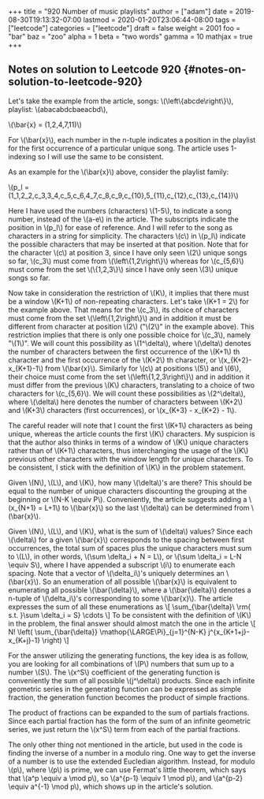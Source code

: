 +++
title = "920 Number of music playlists"
author = ["adam"]
date = 2019-08-30T19:13:32-07:00
lastmod = 2020-01-20T23:06:44-08:00
tags = ["leetcode"]
categories = ["leetcode"]
draft = false
weight = 2001
foo = "bar"
baz = "zoo"
alpha = 1
beta = "two words"
gamma = 10
mathjax = true
+++

## Notes on solution to Leetcode 920 {#notes-on-solution-to-leetcode-920}

Let's take the example from the article, songs: \\(\left\\{abcde\right\\}\\),
playlist: \\(abacabdcbaeacbd\\),

\\(\bar{x} = (1,2,4,7,11)\\)

For \\(\bar{x}\\), each number in the n-tuple indicates a position in the playlist
for the first occurrence of a particular unique song. The article uses
1-indexing so I will use the same to be consistent.

As an example for the \\(\bar{x}\\) above, consider the playlist family:

\\(p\_l = (1\_1,2\_2,c\_3,3\_4,c\_5,c\_6,4\_7,c\_8,c\_9,c\_{10},5\_{11},c\_{12},c\_{13},c\_{14})\\)

Here I have used the numbers (characters) \\(1-5\\), to indicate a song number,
instead of the \\(a-e\\) in the article. The subscripts indicate the position in
\\(p\_l\\) for ease of reference. And I will refer to the song as characters in a
string for simplicity. The characters \\(c\\) in \\(p\_l\\) indicate the possible
characters that may be inserted at that position. Note that for the character
\\(c\\) at position 3, since I have only seen \\(2\\) unique songs so far, \\(c\_3\\) must
come from \\(\left\\{1,2\right\\}\\) whereas for \\(c\_{5,6}\\) must come from the set
\\(\\{1,2,3\\}\\) since I have only seen \\(3\\) unique songs so far.

Now take in consideration the restriction of \\(K\\), it implies that there must be
a window \\(K+1\\) of non-repeating characters. Let's take \\(K+1 = 2\\) for the example
above. That means for the \\(c\_3\\), its choice of characters must come from the set
\\(\left\\{1,2\right\\}\\) and in addition it must be different from character at
position \\(2\\) ("\\(2\\)" in the example above). This restriction implies that there
is only one possible choice for \\(c\_3\\), namely "\\(1\\)". We will count this
possibility as \\(1^\delta\\), where \\(\delta\\) denotes the number of characters
between the first occurrence of the \\(K+1\\) th character and the first occurrence
of the \\(K+2\\) th character, or \\(x\_{K+2}-x\_{K+1}-1\\) from \\(\bar{x}\\). Similarly for
\\(c\\) at positions \\(5\\) and \\(6\\), their choice must come from the set
\\(\left\\{1,2,3\right\\}\\) and in addition it must differ from the previous \\(K\\)
characters, translating to a choice of two characters for \\(c\_{5,6}\\). We will
count these possibilities as \\(2^\delta\\), where \\(\delta\\) here denotes the number
of characters between \\(K+2\\) and \\(K+3\\) characters (first occurrences), or
\\(x\_{K+3} - x\_{K+2} - 1\\).

The careful reader will note that I count the first \\(K+1\\) characters as being
unique, whereas the article counts the first \\(K\\) characters. My suspicion is
that the author also thinks in terms of a window of \\(K\\) unique characters rather
than of \\(K+1\\) characters, thus interchanging the usage of the \\(K\\) previous other
characters with the window length for unique characters. To be consistent, I
stick with the definition of \\(K\\) in the problem statement.

Given \\(N\\), \\(L\\), and \\(K\\), how many \\(\delta\\)'s are there? This should be equal to
the number of unique characters discounting the grouping at the beginning or
\\(N-K \equiv P\\). Conveniently, the article suggests adding a \\(x\_{N+1} = L+1\\) to
\\(\bar{x}\\) so the last \\(\delta\\) can be determined from \\(\bar{x}\\).

Given \\(N\\), \\(L\\), and \\(K\\), what is the sum of \\(\delta\\) values? Since each \\(\delta\\)
for a given \\(\bar{x}\\) corresponds to the spacing between first occurrences, the
total sum of spaces plus the unique characters must sum to \\(L\\), in other words,
\\(\sum \delta\_i + N = L\\), or \\(\sum \delta\_i = L-N \equiv S\\), where I have appended
a subscript \\(i\\) to enumerate each spacing. Note that a vector of \\(\delta\_i\\)'s
uniquely determines an \\(\bar{x}\\). So an enumeration of all possible \\(\bar{x}\\) is
equivalent to enumerating all possible \\(\bar{\delta}\\), where a \\(\bar{\delta}\\)
denotes a n-tuple of \\(\delta\_i\\)'s corresponding to some \\(\bar{x}\\). The article
expresses the sum of all these enumerations as
 \\[
 \sum\_{\bar{\delta}\ \rm{ s.t. }\sum \delta\_i = S} \cdots
 \\]
To be consistent with the definition of \\(K\\) in the problem, the final answer
should almost match the one in the article
\\[
N! \left( \sum\_{\bar{\delta}} \mathop{\LARGE\Pi}\_{j=1}^{N-K} j^{x\_{K+1+j}-x\_{K+j}-1} \right)
\\]

For the answer utilizing the generating functions, the key idea is as follow,
you are looking for all combinations of \\(P\\) numbers that sum up to a number \\(S\\).
The \\(x^S\\) coefficient of the generating function is conveniently the sum of all
possible \\(j^\delta\\) products. Since each infinite geometric series in the
generating function can be expressed as simple fraction, the generation function
becomes the product of simple fractions.

The product of fractions can be expanded to the sum of partials fractions. Since
each partial fraction has the form of the sum of an infinite geometric series,
we just return the \\(x^S\\) term from each of the partial fractions.

The only other thing not mentioned in the article, but used in the code is
finding the inverse of a number in a modulo ring. One way to get the inverse of
a number is to use the extended Eucledian algorithm. Instead, for modulo \\(p\\),
where \\(p\\) is prime, we can use Fermat's little theorem, which says that \\(a^p
\equiv a \mod p\\), so \\(a^{p-1} \equiv 1 \mod p\\), and \\(a^{p-2} \equiv a^{-1}
\mod p\\), which shows up in the article's solution.
